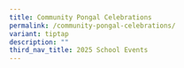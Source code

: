 ```yaml
---
title: Community Pongal Celebrations
permalink: /community-pongal-celebrations/
variant: tiptap
description: ""
third_nav_title: 2025 School Events
---
```


